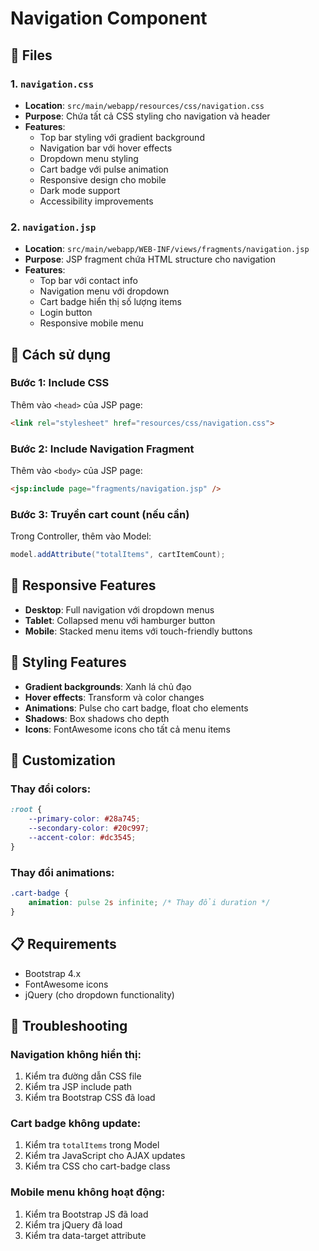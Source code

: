 # Navigation Component

## 📁 Files

### 1. `navigation.css`
- **Location**: `src/main/webapp/resources/css/navigation.css`
- **Purpose**: Chứa tất cả CSS styling cho navigation và header
- **Features**:
  - Top bar styling với gradient background
  - Navigation bar với hover effects
  - Dropdown menu styling
  - Cart badge với pulse animation
  - Responsive design cho mobile
  - Dark mode support
  - Accessibility improvements

### 2. `navigation.jsp`
- **Location**: `src/main/webapp/WEB-INF/views/fragments/navigation.jsp`
- **Purpose**: JSP fragment chứa HTML structure cho navigation
- **Features**:
  - Top bar với contact info
  - Navigation menu với dropdown
  - Cart badge hiển thị số lượng items
  - Login button
  - Responsive mobile menu

## 🚀 Cách sử dụng

### Bước 1: Include CSS
Thêm vào `<head>` của JSP page:
```html
<link rel="stylesheet" href="resources/css/navigation.css">
```

### Bước 2: Include Navigation Fragment
Thêm vào `<body>` của JSP page:
```html
<jsp:include page="fragments/navigation.jsp" />
```

### Bước 3: Truyền cart count (nếu cần)
Trong Controller, thêm vào Model:
```java
model.addAttribute("totalItems", cartItemCount);
```

## 📱 Responsive Features

- **Desktop**: Full navigation với dropdown menus
- **Tablet**: Collapsed menu với hamburger button
- **Mobile**: Stacked menu items với touch-friendly buttons

## 🎨 Styling Features

- **Gradient backgrounds**: Xanh lá chủ đạo
- **Hover effects**: Transform và color changes
- **Animations**: Pulse cho cart badge, float cho elements
- **Shadows**: Box shadows cho depth
- **Icons**: FontAwesome icons cho tất cả menu items

## 🔧 Customization

### Thay đổi colors:
```css
:root {
    --primary-color: #28a745;
    --secondary-color: #20c997;
    --accent-color: #dc3545;
}
```

### Thay đổi animations:
```css
.cart-badge {
    animation: pulse 2s infinite; /* Thay đổi duration */
}
```

## 📋 Requirements

- Bootstrap 4.x
- FontAwesome icons
- jQuery (cho dropdown functionality)

## 🐛 Troubleshooting

### Navigation không hiển thị:
1. Kiểm tra đường dẫn CSS file
2. Kiểm tra JSP include path
3. Kiểm tra Bootstrap CSS đã load

### Cart badge không update:
1. Kiểm tra `totalItems` trong Model
2. Kiểm tra JavaScript cho AJAX updates
3. Kiểm tra CSS cho cart-badge class

### Mobile menu không hoạt động:
1. Kiểm tra Bootstrap JS đã load
2. Kiểm tra jQuery đã load
3. Kiểm tra data-target attribute
